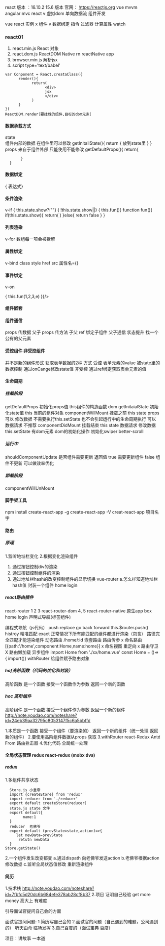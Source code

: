 react 
版本 ：16.10.2 
      15.6 版本
官网： https://reactjs.org
vue  mvvm   
angular  mvc
react  v   虚拟dom  单向数据流   组件开发

vue     react 
实例      x
组件      v
数据绑定
指令
过滤器
计算属性
watch
### react01
1. react.min.js  React 对象
2. react.dom.js  ReactDOM      Native  rn  reactNative  app
3. browser.min.js  解析jsx
4. script  type='text/babel' 
```
var Conponent = React.creataClass({
      render(){
            return(
                  <div>
                  jsx
                  </div>
            )
      }
})
ReactDOM.render(要挂载的组件,目标的dom元素)
```
#### 数据承载方式
state  
      组件内部的数据 在组件里可以修改 
      getInitailState(){
        return {
              放到state里
        }
      }
props  来自于组件外部  只能使用不能修改
      getDefaultProps(){
           return{

           } 
      }


#### 数据绑定
{ 表达式}
#### 条件渲染
v-if
{ this.state.show?<span></span>:""}
{ !this.state.show||<span></span>}
{ this.fun()}
function  fun(){
  if(this.state.show){
        return(
              <span></span>
        )
  }else{
        return false
  }
}
#### 列表渲染
v-for
数组每一项会被拆解  

#### 属性绑定
v-bind class style  href  src
属性名={}
#### 事件绑定
v-on
<div onClick={this.fun}>   
<div onClick={this.fun.bind(thisnull,1,2,3,4)}>
<div onClick={(e)=>{
      this.fun(1,2,3,e)
}}/>

#### 组件嵌套

#### 组件通信
props 传数据 父子
props 传方法 子父
ref 绑定子组件  父子通信
状态提升  找一个公有的父元素

#### 受控组件 非受控组件
并不是新的组件形式
获取表单数据的2种 方式
受控  表单元素的value 被state里的数据控制 通过onCange修改state值
非受控  通过ref绑定获取表单元素的值
#### 生命周期

##### 挂载阶段
getDefaultProps 
初始化props值 this组件的构造函数 dom
getInitaialState 
初始化state值  this 当前的组件对象 
componentWillMount 
挂载之前 this  state  props
可以 修改数据 不需要执行this.setState  也不会引起运行中的生命周期执行
可以 数据请求  不推荐
 componentDidMount
 挂载结束 this state 
 数据请求
 修改数据 this.setState
 有dom元素 dom的初始化操作 初始化swiper better-scroll 
##### 运行中
shouldComponentUpdate
是否组件需要更新
返回值  true  需要更新组件 false  组件不更新
可以做效率优化
##### 卸载阶段
componentWillUnMount

#### 脚手架工具
npm install create-react-app -g
create-react-app  -V
creat-react-app 项目名字

#### 路由
##### 原理
1.监听地址栏变化
2.根据变化渲染组件
1. 通过按钮控制div的渲染
2. 通过按钮控制组件的渲染
3. 通过地址栏hash的改变控制组件的显示切换 vue-router
   a.怎么样知道地址栏hash值
封装一个组件  home  login
##### react路由插件
react-router  1 2 3
react-router-dom  4, 5
react-router-native 原生app
box
   home
   login
声明式导航(标签组件)  
<router-link to='/home' tag='div' active-class='class'>  
<Link to=''>
<NavLink to='' >
<Route path='' componet={} render={}>
<Redicte from ='/' to='/home' exact>
<Switch></Switch>
编程式导航（js代码）
 push  replace go  back forward 
 this.$router.push()
 histroy
精准匹配  exact
正常情况下所有能匹配的组件都进行渲染（包含）
路径完全匹配才能渲染组件
动态路由  /home/:id
嵌套路由  
路由传参
x 命名路由  [{path:'/home',component:Home,name:home}]
x 命名视图  <router-view name='a'>
重定向
x 路由守卫
X 路由懒加载 异步组件   
import Home from './xx/home.vue'  const Home = ()=>{ import()}
withRouter 给组件赋予路由对象

##### hof高阶函数（代码的优化和封装）
高阶函数 是一个函数 接受一个函数作为参数 返回一个新的函数
##### hoc 高阶组件
<!-- 反向拦截  -->
高阶组件 是一个函数 接受一个组件作为参数 返回一个新的组件
http://note.youdao.com/noteshare?id=24eb39aa32795c8053147f5c6a5bbffd

1.本质是一个函数 接受一个组件（要渲染的） 返回一个新的组件（统一处理 返回新的组件）
2.要使用高阶组件数据从props 获取
3.withRouter  react-Redux  Antd  From  路由拦击器
4.优化代码  全局统一处理
#### 全局状态管理 redux react-redux  (mobx  dva)
##### redux
1.多组件共享状态 
```
  Store.js 小皇帝
  import {createStore} from 'redux'
  import reducer from './reducer'
  export default createStore(reducer)
  state.js state 文件
  export default{
        name:1
  }
  reducer  老佛爷
  export default (prevState=state,action)=>{
     let newData=prevState
      retutn newData 
  }
Store.getState() 
```
2.一个组件发生改变都变
a.通过dispath 向老佛爷发送action
b.老佛爷根据action修改数据
c.监听全局状态值修改 重新渲染组件

#### 简历
1.技术栈
http://note.youdao.com/noteshare?id=7fbfc5d20dc6b684efe378ab28cf8b37
2.项目
证明自己经验 get more money  高大上 有难度

引导面试官提问自己会的方面

面试官提问问题: 1.简历写自己会的
             2.面试官的问题（自己遇到的难题，公司遇到的） 听天由命  临场发挥 
             3.自己百度的（面试宝典 百度）
            
项目：讲故事 一本道
